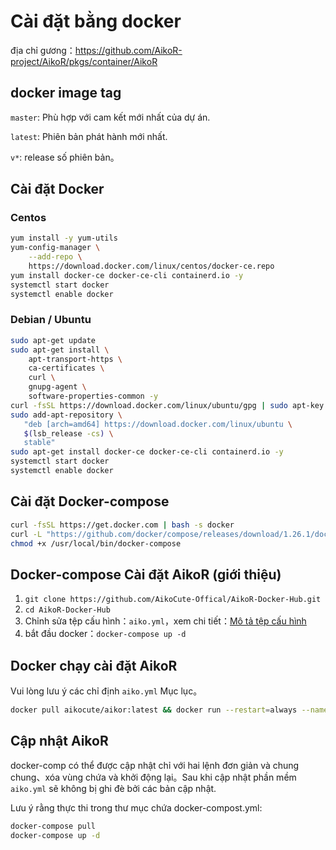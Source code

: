 # Cài đặt bằng docker

địa chỉ gương：https://github.com/AikoR-project/AikoR/pkgs/container/AikoR
## docker image tag

`master`: Phù hợp với cam kết mới nhất của dự án.

`latest`: Phiên bản phát hành mới nhất.

`v*`: release số phiên bản。

## Cài đặt Docker

### Centos

```bash
yum install -y yum-utils
yum-config-manager \
    --add-repo \
    https://download.docker.com/linux/centos/docker-ce.repo
yum install docker-ce docker-ce-cli containerd.io -y
systemctl start docker
systemctl enable docker
```

### Debian / Ubuntu

```bash
sudo apt-get update
sudo apt-get install \
    apt-transport-https \
    ca-certificates \
    curl \
    gnupg-agent \
    software-properties-common -y
curl -fsSL https://download.docker.com/linux/ubuntu/gpg | sudo apt-key add -
sudo add-apt-repository \
   "deb [arch=amd64] https://download.docker.com/linux/ubuntu \
   $(lsb_release -cs) \
   stable"
sudo apt-get install docker-ce docker-ce-cli containerd.io -y
systemctl start docker
systemctl enable docker
```

## Cài đặt Docker-compose

```bash
curl -fsSL https://get.docker.com | bash -s docker
curl -L "https://github.com/docker/compose/releases/download/1.26.1/docker-compose-$(uname -s)-$(uname -m)" -o /usr/local/bin/docker-compose
chmod +x /usr/local/bin/docker-compose
```

## Docker-compose Cài đặt AikoR \(giới thiệu\)

1. `git clone https://github.com/AikoCute-Offical/AikoR-Docker-Hub.git`
2. `cd AikoR-Docker-Hub`
3. Chỉnh sửa tệp cấu hình：`aiko.yml`，xem chi tiết：[Mô tả tệp cấu hình](../../Configuration-file-description/config.md)
4. bắt đầu docker：`docker-compose up -d`

## Docker chạy cài đặt AikoR

Vui lòng lưu ý các chỉ định `aiko.yml` Mục lục。

```bash
docker pull aikocute/aikor:latest && docker run --restart=always --name aikor -d -v ${PATCH_TO_CONFIG}/aiko.yml:/etc/AikoR/aiko.yml --network=host aikocute/aikor:latest
```

## Cập nhật AikoR

docker-comp có thể được cập nhật chỉ với hai lệnh đơn giản và chung chung、xóa vùng chứa và khởi động lại。Sau khi cập nhật phần mềm `aiko.yml` sẽ không bị ghi đè bởi các bản cập nhật.

Lưu ý rằng thực thi trong thư mục chứa docker-compost.yml:

```bash
docker-compose pull
docker-compose up -d
```

